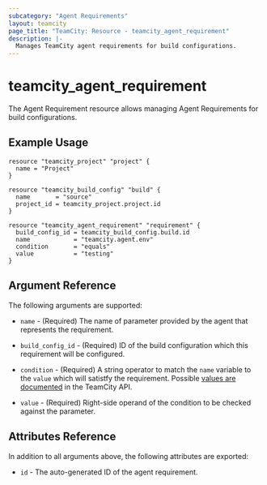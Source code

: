 ```yaml
---
subcategory: "Agent Requirements"
layout: teamcity
page_title: "TeamCity: Resource - teamcity_agent_requirement"
description: |-
  Manages TeamCity agent requirements for build configurations.
---
```


# teamcity_agent_requirement

The Agent Requirement resource allows managing Agent Requirements for build configurations.

## Example Usage

```hcl
resource "teamcity_project" "project" {
  name = "Project"
}

resource "teamcity_build_config" "build" {
  name       = "source"
  project_id = teamcity_project.project.id
}

resource "teamcity_agent_requirement" "requirement" {
  build_config_id = teamcity_build_config.build.id
  name            = "teamcity.agent.env"
  condition       = "equals"
  value           = "testing"
}
```

## Argument Reference

The following arguments are supported:

* `name` - (Required) The name of parameter provided by the agent that represents the requirement.

* `build_config_id` - (Required) ID of the build configuration which this requirement will be configured.

* `condition` - (Required) A string operator to match the `name` variable to the `value` which will satistfy the requirement. Possible [values are documented](https://godoc.org/github.com/cvbarros/go-teamcity/pkg/teamcity#pkg-variables) in the TeamCity API.

* `value` - (Required) Right-side operand of the condition to be checked against the parameter.

## Attributes Reference

In addition to all arguments above, the following attributes are exported:

* `id` - The auto-generated ID of the agent requirement.
